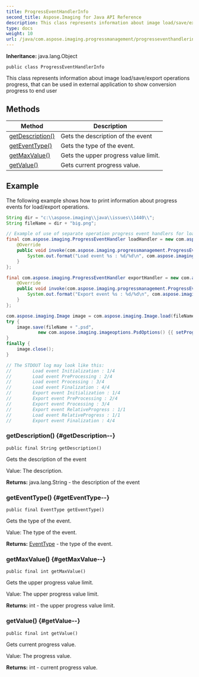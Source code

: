 ```yaml
---
title: ProgressEventHandlerInfo
second_title: Aspose.Imaging for Java API Reference
description: This class represents information about image load/save/export operations progress that can be used in external application to show conversion progress to end user
type: docs
weight: 10
url: /java/com.aspose.imaging.progressmanagement/progresseventhandlerinfo/
---
```

**Inheritance:**
java.lang.Object
```
public class ProgressEventHandlerInfo
```

This class represents information about image load/save/export operations progress, that can be used in external application to show conversion progress to end user
## Methods

| Method | Description |
| --- | --- |
| [getDescription()](#getDescription--) | Gets the description of the event |
| [getEventType()](#getEventType--) | Gets the type of the event. |
| [getMaxValue()](#getMaxValue--) | Gets the upper progress value limit. |
| [getValue()](#getValue--) | Gets current progress value. |

## Example
The following example shows how to print information about progress events for load/export operations.
``` java
String dir = "c:\\aspose.imaging\\java\\issues\\1440\\";
String fileName = dir + "big.png";

// Example of use of separate operation progress event handlers for load/export operations
final com.aspose.imaging.ProgressEventHandler loadHandler = new com.aspose.imaging.ProgressEventHandler() {
    @Override
    public void invoke(com.aspose.imaging.progressmanagement.ProgressEventHandlerInfo info) {
        System.out.format("Load event %s : %d/%d\n", com.aspose.imaging.progressmanagement.EventType.toString(com.aspose.imaging.progressmanagement.EventType.class, info.getEventType()), info.getValue(), info.getMaxValue());
    }
};

final com.aspose.imaging.ProgressEventHandler exportHandler = new com.aspose.imaging.ProgressEventHandler() {
    @Override
    public void invoke(com.aspose.imaging.progressmanagement.ProgressEventHandlerInfo info) {
        System.out.format("Export event %s : %d/%d\n", com.aspose.imaging.progressmanagement.EventType.toString(com.aspose.imaging.progressmanagement.EventType.class, info.getEventType()), info.getValue(), info.getMaxValue());
    }
};

com.aspose.imaging.Image image = com.aspose.imaging.Image.load(fileName, new com.aspose.imaging.LoadOptions() {{ setProgressEventHandler(loadHandler); }} );
try {
    image.save(fileName + ".psd",
            new com.aspose.imaging.imageoptions.PsdOptions() {{ setProgressEventHandler( exportHandler); }});
}
finally {
    image.close();
}

// The STDOUT log may look like this:
//        Load event Initialization : 1/4
//        Load event PreProcessing : 2/4
//        Load event Processing : 3/4
//        Load event Finalization : 4/4
//        Export event Initialization : 1/4
//        Export event PreProcessing : 2/4
//        Export event Processing : 3/4
//        Export event RelativeProgress : 1/1
//        Load event RelativeProgress : 1/1
//        Export event Finalization : 4/4
```

### getDescription() {#getDescription--}
```
public final String getDescription()
```


Gets the description of the event

Value: The description.

**Returns:**
java.lang.String - the description of the event
### getEventType() {#getEventType--}
```
public final EventType getEventType()
```


Gets the type of the event.

Value: The type of the event.

**Returns:**
[EventType](../../com.aspose.imaging.progressmanagement/eventtype) - the type of the event.
### getMaxValue() {#getMaxValue--}
```
public final int getMaxValue()
```


Gets the upper progress value limit.

Value: The upper progress value limit.

**Returns:**
int - the upper progress value limit.
### getValue() {#getValue--}
```
public final int getValue()
```


Gets current progress value.

Value: The progress value.

**Returns:**
int - current progress value.
